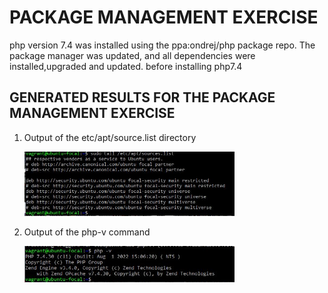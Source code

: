 <h1>PACKAGE MANAGEMENT EXERCISE </h1>

<p> php version 7.4 was installed using the ppa:ondrej/php package repo.
  The package manager was updated, and all dependencies were installed,upgraded and updated. before installing php7.4 </p>
  

<h2> GENERATED RESULTS FOR THE PACKAGE MANAGEMENT EXERCISE </h2>

<ol>
  <li> Output of the etc/apt/source.list directory
    <p><img src="https://github.com/ogunleye0720/Altschool-cloud-exercise/raw/main/source.list-output.JPG" height="10%" width="70%" /></p>
  </li>
   <li> Output of the php-v command
    <p><img src="https://github.com/ogunleye0720/Altschool-cloud-exercise/raw/main/php-v_output.JPG" height="10%" width="70%" /></p>
  </li>
  </ol>

